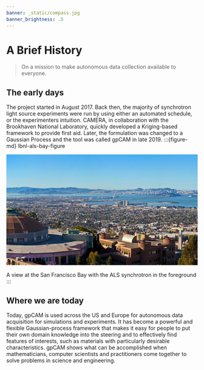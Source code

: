 ```yaml
---
banner: _static/compass.jpg
banner_brightness: .5
---
```


# A Brief History

> On a mission to make autonomous data collection available to everyone.

## The early days

The project started in August 2017.
Back then, the majority of synchrotron light source experiments were run by using either an automated schedule,
or the experimenters intuition.
CAMERA, in collaboration with the Brookhaven National Laboratory,
quickly developed a Kriging-based framework to provide first aid.
Later, the formulation was changed to a Gaussian Process and the tool was called gpCAM in late 2019.
:::{figure-md} lbnl-als-bay-figure

<img src='_static/lbnl-als-bay.png' alt='LBNL ALS Bay'>

A view at the San Francisco Bay with the ALS synchrotron in the foreground
:::

## Where we are today

Today, gpCAM is used across the US and Europe for autonomous data acquisition for simulations and experiments.
It has become a powerful and flexible Gaussian-process framework
that makes it easy for people to put their own domain knowledge into the steering
and to effectively find features of interests,
such as materials with particularly desirable characteristics.
gpCAM shows what can be accomplished when mathematicians, computer scientists
and practitioners come together to solve problems in science and engineering. 